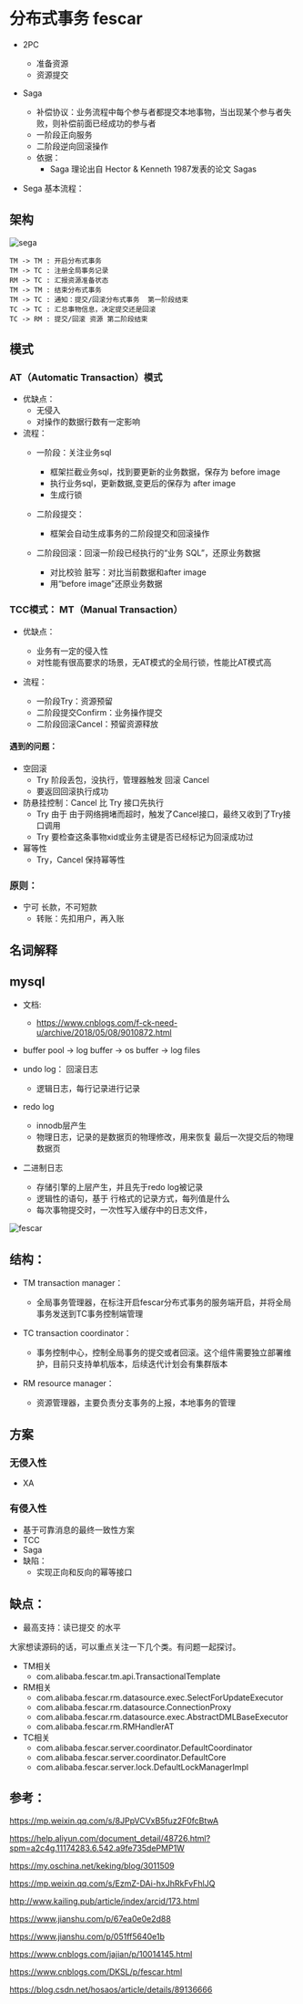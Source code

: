 # 分布式事务 fescar

- 2PC
    - 准备资源
    - 资源提交

- Saga
    - 补偿协议：业务流程中每个参与者都提交本地事物，当出现某个参与者失败，则补偿前面已经成功的参与者
    - 一阶段正向服务
    - 二阶段逆向回滚操作
    - 依据：
        - Saga 理论出自 Hector & Kenneth 1987发表的论文 Sagas


- Sega 基本流程：
## 架构
![sega](https://github.com/liangxiong/liang.tech/blob/master/db/res/sega.jpg)

```sequence
TM -> TM : 开启分布式事务
TM -> TC : 注册全局事务记录
RM -> TC : 汇报资源准备状态
TM -> TM : 结束分布式事务
TM -> TC : 通知：提交/回滚分布式事务  第一阶段结束
TC -> TC : 汇总事物信息，决定提交还是回滚
TC -> RM : 提交/回滚 资源 第二阶段结束

```



## 模式
### AT（Automatic Transaction）模式
- 优缺点：
    - 无侵入
    - 对操作的数据行数有一定影响
- 流程：
    - 一阶段：关注业务sql
        - 框架拦截业务sql，找到要更新的业务数据，保存为 before image
        - 执行业务sql，更新数据,变更后的保存为 after image
        - 生成行锁

    - 二阶段提交：
        - 框架会自动生成事务的二阶段提交和回滚操作

    - 二阶段回滚：回滚一阶段已经执行的“业务 SQL”，还原业务数据
        - 对比校验 脏写：对比当前数据和after image
        - 用“before image”还原业务数据

### TCC模式： MT（Manual Transaction）
- 优缺点：
    - 业务有一定的侵入性
    - 对性能有很高要求的场景，无AT模式的全局行锁，性能比AT模式高

- 流程：
    - 一阶段Try：资源预留
    - 二阶段提交Confirm：业务操作提交
    - 二阶段回滚Cancel：预留资源释放

#### 遇到的问题：
- 空回滚
    - Try 阶段丢包，没执行，管理器触发 回滚 Cancel
    - 要返回回滚执行成功
- 防悬挂控制：Cancel 比 Try 接口先执行
    - Try 由于 由于网络拥堵而超时，触发了Cancel接口，最终又收到了Try接口调用
    - Try 要检查这条事物xid或业务主键是否已经标记为回滚成功过
- 幂等性
    - Try，Cancel 保持幂等性

### 原则：
- 宁可 长款，不可短款
    - 转账：先扣用户，再入账

## 名词解释

## mysql
- 文档:
    - https://www.cnblogs.com/f-ck-need-u/archive/2018/05/08/9010872.html

- buffer pool -> log buffer  -> os buffer  -> log files

- undo log： 回滚日志
    - 逻辑日志，每行记录进行记录

- redo log
    - innodb层产生
    - 物理日志，记录的是数据页的物理修改，用来恢复 最后一次提交后的物理数据页

- 二进制日志
    - 存储引擎的上层产生，并且先于redo log被记录
    - 逻辑性的语句，基于 行格式的记录方式，每列值是什么
    - 每次事物提交时，一次性写入缓存中的日志文件，

![fescar](https://github.com/liangxiong/liang.tech/blob/master/db/res/fescar.png)

## 结构：
- TM transaction manager：
    - 全局事务管理器，在标注开启fescar分布式事务的服务端开启，并将全局事务发送到TC事务控制端管理

- TC  transaction coordinator：
    - 事务控制中心，控制全局事务的提交或者回滚。这个组件需要独立部署维护，目前只支持单机版本，后续迭代计划会有集群版本

- RM resource manager：
    - 资源管理器，主要负责分支事务的上报，本地事务的管理

## 方案

### 无侵入性

- XA

### 有侵入性
- 基于可靠消息的最终一致性方案
- TCC
- Saga
- 缺陷：
    - 实现正向和反向的幂等接口


## 缺点：
- 最高支持：读已提交 的水平



大家想读源码的话，可以重点关注一下几个类。有问题一起探讨。
- TM相关
    - com.alibaba.fescar.tm.api.TransactionalTemplate
- RM相关
    - com.alibaba.fescar.rm.datasource.exec.SelectForUpdateExecutor
    - com.alibaba.fescar.rm.datasource.ConnectionProxy
    - com.alibaba.fescar.rm.datasource.exec.AbstractDMLBaseExecutor
    - com.alibaba.fescar.rm.RMHandlerAT
- TC相关
    - com.alibaba.fescar.server.coordinator.DefaultCoordinator
    - com.alibaba.fescar.server.coordinator.DefaultCore
    - com.alibaba.fescar.server.lock.DefaultLockManagerImpl




## 参考：
https://mp.weixin.qq.com/s/8JPpVCVxB5fuz2F0fcBtwA

https://help.aliyun.com/document_detail/48726.html?spm=a2c4g.11174283.6.542.a9fe735dePMP1W

https://my.oschina.net/keking/blog/3011509

https://mp.weixin.qq.com/s/EzmZ-DAi-hxJhRkFvFhlJQ

http://www.kailing.pub/article/index/arcid/173.html

https://www.jianshu.com/p/67ea0e0e2d88

https://www.jianshu.com/p/051ff5640e1b

https://www.cnblogs.com/jajian/p/10014145.html

https://www.cnblogs.com/DKSL/p/fescar.html

https://blog.csdn.net/hosaos/article/details/89136666
